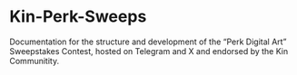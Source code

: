 # Kin-Perk-Sweeps
Documentation for the structure and development of the “Perk Digital Art” Sweepstakes Contest, hosted on Telegram and X and endorsed by the Kin Communitity.

